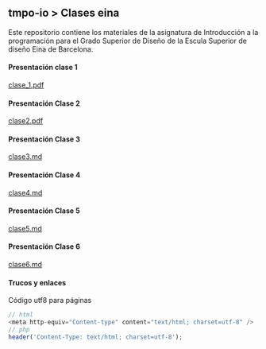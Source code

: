 
## tmpo-io > Clases eina

Este repositorio contiene los materiales de la asignatura de Introducción a la programación para el Grado Superior de Diseño de la Escula Superior de diseño Eina de Barcelona.

#### Presentación clase 1
[clase_1.pdf](clase_1.pdf)

#### Presentación Clase 2
[clase2.pdf](clase2.pdf)

#### Presentación Clase 3
[clase3.md](clase3.md)

#### Presentación Clase 4
[clase4.md](clase4.md)

#### Presentación Clase 5
[clase5.md](clase5.md)

#### Presentación Clase 6
[clase6.md](clase6.md)

  
#### Trucos y enlaces

Código utf8 para páginas
```php
// html
<meta http-equiv="Content-type" content="text/html; charset=utf-8" />
// php
header('Content-Type: text/html; charset=utf-8');
```

